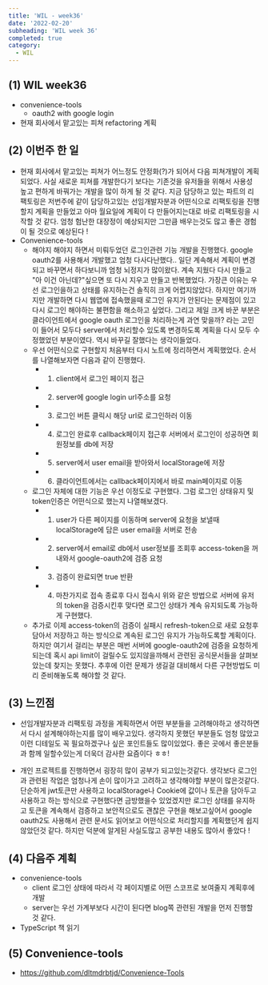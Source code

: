 ```yaml
---
title: 'WIL - week36'
date: '2022-02-20'
subheading: 'WIL week 36'
completed: true
category:
  - WIL
---
```


## (1) WIL week36

- convenience-tools
  - oauth2 with google login
- 현재 회사에서 맡고있는 피쳐 refactoring 계획

## (2) 이번주 한 일

- 현재 회사에서 맡고있는 피쳐가 어느정도 안정화(?)가 되어서 다음 피쳐개발이 계획되었다. 사실 새로운 피쳐를 개발한다기 보다는 기존것을 유저들을 위해서 사용성 높고 편하게 바꿔가는 개발을 많이 하게 될 것 같다. 지금 담당하고 있는 파트의 리팩토링은 저번주에 같이 담당하고있는 선임개발자분과 어떤식으로 리팩토링을 진행할지 계획을 만들었고 아마 월요일에 계획이 다 만들어지는대로 바로 리팩토링을 시작할 것 같다. 엄청 험난한 대장정이 예상되지만 그만큼 배우는것도 많고 좋은 경험이 될 것으로 예상된다 !
- Convenience-tools
  - 해야지 해야지 하면서 미뤄두었던 로그인관련 기능 개발을 진행했다. google oauth2를 사용해서 개발했고 엄청 다사다난했다.. 일단 계속해서 계획이 변경되고 바꾸면서 하다보니까 엄청 뇌정지가 많이왔다. 계속 지웠다 다시 만들고 "아 이건 아닌데?"싶으면 또 다시 지우고 만들고 반복했었다. 가장큰 이유는 우선 로그인을하고 상태를 유지하는건 솔직히 크게 어렵지않았다. 하지만 여기까지만 개발하면 다시 웹앱에 접속했을때 로그인 유지가 안된다는 문제점이 있고 다시 로그인 해야하는 불편함을 해소하고 싶었다. 그리고 제일 크게 바꾼 부분은 클라이언트에서 google oauth 로그인을 처리하는게 과연 맞을까? 라는 고민이 들어서 모두다 server에서 처리할수 있도록 변경하도록 계획을 다시 모두 수정했었던 부분이였다. 역시 바꾸길 잘했다는 생각이들었다.
  - 우선 어떤식으로 구현할지 처음부터 다시 노트에 정리하면서 계획했었다. 순서를 나열해보자면 다음과 같이 진행했다.
    - 1. client에서 로그인 페이지 접근
    - 2. server에 google login url주소를 요청
    - 3. 로그인 버튼 클릭시 해당 url로 로그인하러 이동
    - 4. 로그인 완료후 callback페이지 접근후 서버에서 로그인이 성공하면 회원정보를 db에 저장
    - 5. server에서 user email을 받아와서 localStorage에 저장
    - 6. 클라이언트에서는 callback페이지에서 바로 main페이지로 이동
  - 로그인 자체에 대한 기능은 우선 이정도로 구현했다. 그럼 로그인 상태유지 및 token인증은 어떤식으로 했는지 나열해보겠다.
    - 1.  user가 다른 페이지를 이동하며 server에 요청을 보낼때 localStorage에 담은 user email을 서버로 전송
    - 2.  server에서 email로 db에서 user정보를 조회후 access-token을 꺼내와서 google-oauth2에 검증 요청
    - 3.  검증이 완료되면 true 반환
    - 4.  마찬가지로 접속 종료후 다시 접속시 위와 같은 방법으로 서버에 유저의 token을 검증시킨후 맞다면 로그인 상태가 계속 유지되도록 가능하게 구현했다.
  - 추가로 이제 access-token의 검증이 실패시 refresh-token으로 새로 요청후 담아서 저장하고 하는 방식으로 계속된 로그인 유지가 가능하도록할 계획이다. 하지만 여기서 걸리는 부분은 매번 서버에 google-oauth2에 검증을 요청하게되는데 혹시 api limit이 걸릴수도 있지않을까해서 관련된 공식문서들을 살펴보았는데 찾지는 못했다. 추후에 이런 문제가 생길걸 대비해서 다른 구현방법도 미리 준비해놓도록 해야할 것 같다.

## (3) 느낀점

- 선임개발자분과 리팩토링 과정을 계획하면서 어떤 부분들을 고려해야하고 생각하면서 다시 설계해야하는지를 많이 배우고있다. 생각하지 못했던 부분들도 엄청 많았고 이런 디테일도 꼭 필요하겠구나 싶은 포인트들도 많이있었다. 좋은 곳에서 좋은분들과 함께 일할수있는게 더욱더 감사한 요즘이다 ㅎㅎ!

- 개인 프로젝트를 진행하면서 굉장히 많이 공부가 되고있는것같다. 생각보다 로그인과 관련된 작업은 엄청나게 손이 많이가고 고려하고 생각해야할 부분이 많은것같다. 단순하게 jwt토큰만 사용하고 localStorage나 Cookie에 값이나 토큰을 담아두고 사용하고 하는 방식으로 구현했다면 금방했을수 있었겠지만 로그인 상태를 유지하고 토큰을 계속해서 검증하고 보안적으로도 괜찮은 구현을 해보고싶어서 google oauth2도 사용해서 관련 문서도 읽어보고 어떤식으로 처리할지를 계획했던게 쉽지 않았던것 같다. 하지만 덕분에 알게된 사실도많고 공부한 내용도 많아서 좋았다 !

## (4) 다음주 계획

- convenience-tools
  - client 로그인 상태에 따라서 각 페이지별로 어떤 스코프로 보여줄지 계획후에 개발
  - server는 우선 가계부보다 시간이 된다면 blog쪽 관련된 개발을 먼저 진행할 것 같다.
- TypeScript 책 읽기

## (5) Convenience-tools

- https://github.com/dltmdrbtjd/Convenience-Tools
